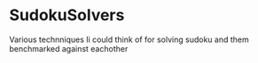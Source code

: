 # SudokuSolvers
Various technniques Ii could think of for solving sudoku and them benchmarked against eachother
